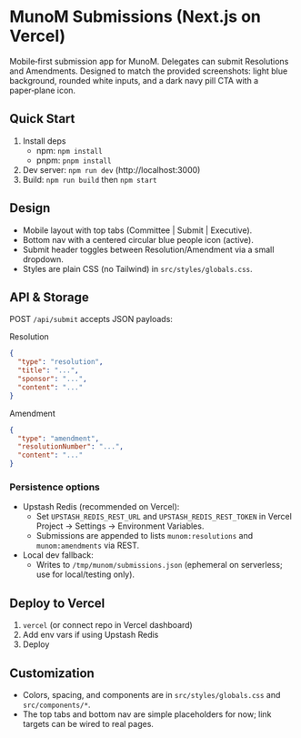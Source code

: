 # MunoM Submissions (Next.js on Vercel)

Mobile‑first submission app for MunoM. Delegates can submit Resolutions and Amendments. Designed to match the provided screenshots: light blue background, rounded white inputs, and a dark navy pill CTA with a paper‑plane icon.

## Quick Start

1. Install deps
   - npm: `npm install`
   - pnpm: `pnpm install`
2. Dev server: `npm run dev` (http://localhost:3000)
3. Build: `npm run build` then `npm start`

## Design

- Mobile layout with top tabs (Committee | Submit | Executive).
- Bottom nav with a centered circular blue people icon (active).
- Submit header toggles between Resolution/Amendment via a small dropdown.
- Styles are plain CSS (no Tailwind) in `src/styles/globals.css`.

## API & Storage

POST `/api/submit` accepts JSON payloads:

Resolution
```json
{
  "type": "resolution",
  "title": "...",
  "sponsor": "...",
  "content": "..."
}
```

Amendment
```json
{
  "type": "amendment",
  "resolutionNumber": "...",
  "content": "..."
}
```

### Persistence options

- Upstash Redis (recommended on Vercel):
  - Set `UPSTASH_REDIS_REST_URL` and `UPSTASH_REDIS_REST_TOKEN` in Vercel Project → Settings → Environment Variables.
  - Submissions are appended to lists `munom:resolutions` and `munom:amendments` via REST.
- Local dev fallback:
  - Writes to `/tmp/munom/submissions.json` (ephemeral on serverless; use for local/testing only).

## Deploy to Vercel

1. `vercel` (or connect repo in Vercel dashboard)
2. Add env vars if using Upstash Redis
3. Deploy

## Customization

- Colors, spacing, and components are in `src/styles/globals.css` and `src/components/*`.
- The top tabs and bottom nav are simple placeholders for now; link targets can be wired to real pages.

